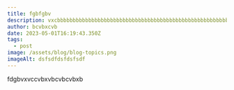 ```yaml
---
title: fgbfgbv
description: vxcbbbbbbbbbbbbbbbbbbbbbbbbbbbbbbbbbbbbbbbbbbbbbbbbbbbbbbbbbbbb
author: bcvbxcvb
date: 2023-05-01T16:19:43.350Z
tags:
  - post
image: /assets/blog/blog-topics.png
imageAlt: dsfsdfdsfdsfsdf
---
```

fdgbvxvccvbxvbcvbcvbxb
